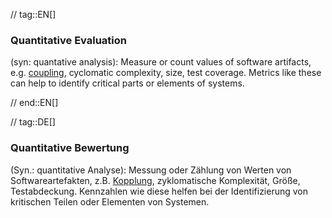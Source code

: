 // tag::EN[]
### Quantitative Evaluation

(syn: quantative analysis): Measure or count values of software artifacts,
e.g. [coupling](#term-coupling), cyclomatic complexity, size, test coverage. Metrics like these
can help to identify critical parts or elements of systems.

// end::EN[]

// tag::DE[]
### Quantitative Bewertung

(Syn.: quantitative Analyse): Messung oder Zählung von Werten von
Softwareartefakten, z.B. [Kopplung](#term-coupling), zyklomatische
Komplexität, Größe, Testabdeckung. Kennzahlen wie diese helfen bei der
Identifizierung von kritischen Teilen oder Elementen von Systemen.


